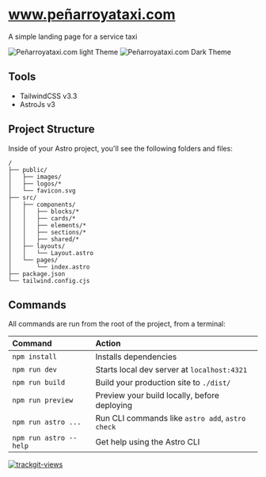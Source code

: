 <h1><a href="https://xn--pearroyataxi-bhb.com/">www.peñarroyataxi.com</a></h1>

A simple landing page for a service taxi

![Peñarroyataxi.com light Theme](./screens/demoLight.webp)
![Peñarroyataxi.com Dark Theme](./screens/demoDark.webp)


## Tools
- TailwindCSS v3.3
- AstroJs v3


##  Project Structure

Inside of your Astro project, you'll see the following folders and files:

```
/
├── public/
│   ├── images/
│   ├── logos/*
│   └── favicon.svg
├── src/
│   ├── components/
│   │   ├── blocks/*
│   │   ├── cards/*
│   │   ├── elements/*
│   │   ├── sections/*
│   │   ├── shared/*
│   ├── layouts/
│   │   └── Layout.astro
│   └── pages/
│       └── index.astro
├── package.json
└── tailwind.config.cjs
```


##  Commands

All commands are run from the root of the project, from a terminal:

| Command                | Action                                           |
| :--------------------- | :----------------------------------------------- |
| `npm install`          | Installs dependencies                            |
| `npm run dev`          | Starts local dev server at `localhost:4321`      |
| `npm run build`        | Build your production site to `./dist/`          |
| `npm run preview`      | Preview your build locally, before deploying     |
| `npm run astro ...`    | Run CLI commands like `astro add`, `astro check` |
| `npm run astro --help` | Get help using the Astro CLI                     |

<a href="https://trackgit.com">
<img src="https://us-central1-trackgit-analytics.cloudfunctions.net/token/ping/lu4hkqb72bxqk4ix5iql" alt="trackgit-views" />
</a>
